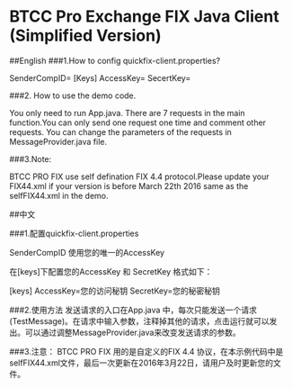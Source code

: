# BTCC Pro Exchange FIX Java Client (Simplified Version)

##English 
###1.How to config  quickfix-client.properties?

SenderCompID=<Your AccessKey>
[Keys]
AccessKey=<Your AccessKey>
SecertKey=<Your SecertKey>

###2. How to use the demo code.

You only need to run App.java. 
There are 7 requests in the main function.You can only send one request one time and comment other requests.
You can change the parameters of the requests in MessageProvider.java file.

###3.Note:

BTCC PRO FIX use self defination FIX 4.4 protocol.Please update your FIX44.xml if your version is before March 22th 2016 same as the selfFIX44.xml in the demo.

##中文

###1.配置quickfix-client.properties

SenderCompID 使用您的唯一的AccessKey

在[keys]下配置您的AccessKey 和 SecretKey 格式如下：

[keys]
AccessKey=您的访问秘钥
SecretKey=您的秘密秘钥

###2.使用方法
发送请求的入口在App.java 中，每次只能发送一个请求(TestMessage)。在请求中输入参数，注释掉其他的请求，点击运行就可以发出。可以通过调整MessageProvider.java来改变发送请求的参数。

###3.注意：
BTCC PRO FIX 用的是自定义的FIX 4.4 协议，在本示例代码中是selfFIX44.xml文件，最后一次更新在2016年3月22日，请用户及时更新您的文件。


